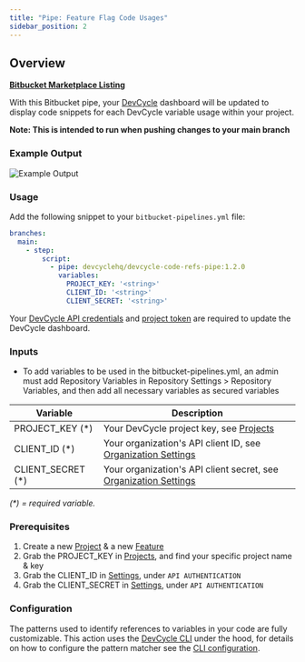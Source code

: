 ```yaml
---
title: "Pipe: Feature Flag Code Usages"
sidebar_position: 2
---
```


## Overview

**[Bitbucket Marketplace Listing](https://bitbucket.org/product/features/pipelines/integrations?&p=devcyclehq/devcycle-code-refs-pipe)**


With this Bitbucket pipe, your [DevCycle](https://devcycle.com/) dashboard will be updated to display code snippets for each DevCycle variable usage within your project.

**Note: This is intended to run when pushing changes to your main branch**

### Example Output

![Example Output](https://bitbucket.org/devcyclehq/devcycle-code-refs-pipe/raw/main/example-output.png)

### Usage
Add the following snippet to your `bitbucket-pipelines.yml` file:

```yaml
branches:
  main:
    - step:
        script:
          - pipe: devcyclehq/devcycle-code-refs-pipe:1.2.0
            variables:
              PROJECT_KEY: '<string>'
              CLIENT_ID: '<string>'
              CLIENT_SECRET: '<string>'
```

Your [DevCycle API credentials](https://app.devcycle.com/r/settings) and [project token](https://app.devcycle.com/r/projects) are required to update the DevCycle dashboard.

### Inputs

- To add variables to be used in the bitbucket-pipelines.yml, an admin must add Repository Variables in Repository Settings > Repository Variables, and then add all necessary variables as secured variables

| Variable           | Description                                                       |
| --------------------- | ----------------------------------------------------------- |
| PROJECT_KEY (*) | Your DevCycle project key, see [Projects](https://app.devcycle.com/r/projects)  |
| CLIENT_ID (*)     | Your organization's API client ID, see [Organization Settings](https://app.devcycle.com/r/settings) |
| CLIENT_SECRET (*)     | Your organization's API client secret, see [Organization Settings](https://app.devcycle.com/r/settings) |

_(*) = required variable._

### Prerequisites

1. Create a new [Project](/docs/tools-and-integrations/terraform#create-a-project) & a new [Feature](/docs/tools-and-integrations/terraform#create-a-feature) 
2. Grab the PROJECT_KEY in [Projects](https://app.devcycle.com/r/projects), and find your specific project name & key
3. Grab the CLIENT_ID in [Settings](https://app.devcycle.com/r/settings), under `API AUTHENTICATION`
4. Grab the CLIENT_SECRET in [Settings](https://app.devcycle.com/r/settings), under `API AUTHENTICATION`


### Configuration
The patterns used to identify references to variables in your code are fully customizable.
This action uses the [DevCycle CLI](https://github.com/DevCycleHQ/cli) under the hood, for details on how to configure the pattern matcher see the [CLI configuration](https://github.com/DevCycleHQ/cli#configuration).
